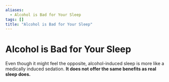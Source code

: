 ```yaml
---
aliases:
  - Alcohol is Bad for Your Sleep
tags: []
title: "Alcohol is Bad for Your Sleep"
---
```


# Alcohol is Bad for Your Sleep

Even though it might feel the opposite, alcohol-induced sleep is more like a medically induced sedation. **It does not offer the same benefits as real sleep does.**